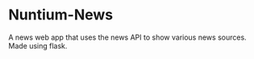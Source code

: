 # Nuntium-News
A news web app that uses the news API to show various news sources. Made using flask.
